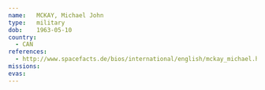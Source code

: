 ```yaml
---
name:	MCKAY, Michael John
type:	military
dob:	1963-05-10
country:
  - CAN
references:
  - http://www.spacefacts.de/bios/international/english/mckay_michael.htm
missions:
evas:
---
```

